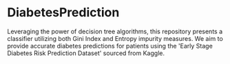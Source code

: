 # DiabetesPrediction
Leveraging the power of decision tree algorithms, this repository presents a classifier utilizing both Gini Index and Entropy impurity measures. We aim to provide accurate diabetes predictions for patients using the 'Early Stage Diabetes Risk Prediction Dataset' sourced from Kaggle.
